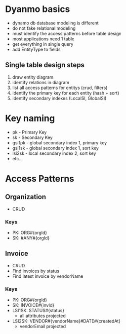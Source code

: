 # Dyanmo basics
- dynamo db database modeling is different
- do not fake relational modeling
- must identify the access patterns before table design
- most applications need 1 table
- get everything in single query
- add EntityType to fields

## Single table design steps
1. draw entity diagram
2. identify relations in diagram
3. list all access patterns for entitys (crud, filters)
4. identify the primary key for each entity (hash + sort)
5. identify secondary indexes (LocalSI, GlobalSI)

# Key naming
- pk - Primary Key
- sk - Secondary Key
- gsi1pk - global secondary index 1, primary key
- gsi1sk - global secondary index 1, sort key
- lsi2sk - local secondary index 2, sort key
- etc...

# Access Patterns

## Organization
- CRUD

### Keys
- PK: ORG#{orgId}
- SK: #ANY#{orgId}

## Invoice
- CRUD
- Find invoices by status
- Find latest invoice by vendorName

### Keys
- PK: ORG#{orgId}
- SK: INVOICE#{invId}
- LSI1SK: STATUS#{status}
    - all attributes projected
- LSI2SK: VENDOR#{vendorName}#DATE#{createdAt}
    - vendorEmail projected

